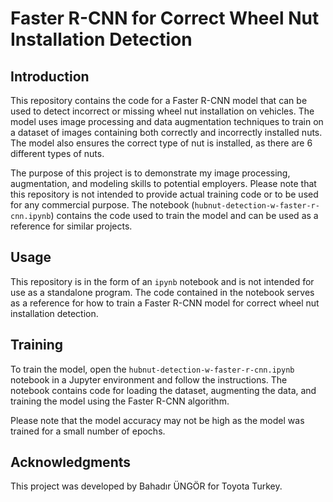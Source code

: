 # Faster R-CNN for Correct Wheel Nut Installation Detection

## Introduction
This repository contains the code for a Faster R-CNN model that can be used to detect incorrect or missing wheel nut installation on vehicles. The model uses image processing and data augmentation techniques to train on a dataset of images containing both correctly and incorrectly installed nuts. The model also ensures the correct type of nut is installed, as there are 6 different types of nuts.

The purpose of this project is to demonstrate my image processing, augmentation, and modeling skills to potential employers. Please note that this repository is not intended to provide actual training code or to be used for any commercial purpose. The notebook (`hubnut-detection-w-faster-r-cnn.ipynb`) contains the code used to train the model and can be used as a reference for similar projects.

## Usage
This repository is in the form of an `ipynb` notebook and is not intended for use as a standalone program. The code contained in the notebook serves as a reference for how to train a Faster R-CNN model for correct wheel nut installation detection.

## Training
To train the model, open the `hubnut-detection-w-faster-r-cnn.ipynb` notebook in a Jupyter environment and follow the instructions. The notebook contains code for loading the dataset, augmenting the data, and training the model using the Faster R-CNN algorithm.

Please note that the model accuracy may not be high as the model was trained for a small number of epochs.

## Acknowledgments
This project was developed by Bahadır ÜNGÖR for Toyota Turkey.
